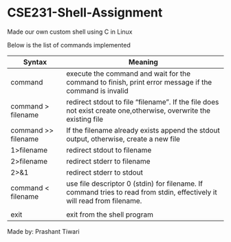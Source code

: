 # CSE231-Shell-Assignment
Made our own custom shell using C in Linux 

Below is the list of commands implemented  

| Syntax              | Meaning                                                                                                                    |
|---------------------|----------------------------------------------------------------------------------------------------------------------------|
| command             | execute the command and wait for the command to finish, print error message if the command is invalid                      |
| command > filename  | redirect stdout to file “filename”. If the file does not exist create one,otherwise,  overwrite the existing file          |
| command >> filename | If the filename already exists append the stdout output, otherwise, create a new file                                      |
| 1>filename          | redirect stdout to filename                                                                                                |
| 2>filename          | redirect stderr to filename                                                                                                |
| 2>&1                | redirect stderr to stdout                                                                                                  |
| command < filename  | use file descriptor 0 (stdin) for filename. If command tries to read from stdin,   effectively it will read from filename. |
| |                   | pipe command                                                                                                               |
| exit                | exit from the shell program                                                                                                |

Made by:
Prashant Tiwari
